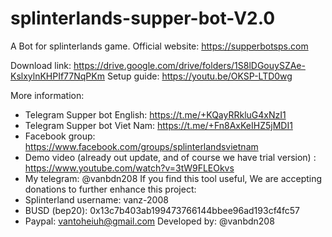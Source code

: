 # splinterlands-supper-bot-V2.0
A Bot for splinterlands game.
Official website: https://supperbotsps.com

Download link: https://drive.google.com/drive/folders/1S8lDGouySZAe-KslxylnKHPIf77NqPKm
Setup guide: https://youtu.be/OKSP-LTD0wg

More information: 
- Telegram Supper bot English: https://t.me/+KQayRRkluG4xNzI1
- Telegram Supper bot Viet Nam: https://t.me/+Fn8AxKeIHZ5jMDI1
- Facebook group: https://www.facebook.com/groups/splinterlandsvietnam
- Demo video (already out update, and of course we have trial version) : https://www.youtube.com/watch?v=3tW9FLEOkvs
- My telegram: @vanbdn208
If you find this tool useful, We are accepting donations to further enhance this project:
- Splinterland username: vanz-2008
- BUSD (bep20): 0x13c7b403ab199473766144bbee96ad193cf4fc57
- Paypal: vantoheiuh@gmail.com
Developed by: @vanbdn208

